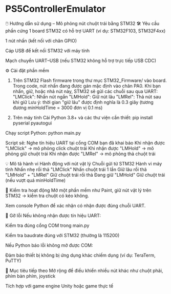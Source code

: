 # PS5ControllerEmulator 
🖱️ Hướng dẫn sử dụng – Mô phỏng nút chuột trái bằng STM32
🛠️ Yêu cầu phần cứng
1 board STM32 có hỗ trợ UART (ví dụ: STM32F103, STM32F4xx)

1 nút nhấn (kết nối với chân GPIO)

Cáp USB để kết nối STM32 với máy tính

Mạch chuyển UART–USB (nếu STM32 không hỗ trợ trực tiếp USB CDC)

⚙️ Cài đặt phần mềm
1. Trên STM32
Flash firmware trong thư mục STM32_Firmware/ vào board.
Trong code, nút nhấn đang được gán mặc định vào chân PA0.
Khi bạn nhấn, giữ, hoặc nhả nút này, STM32 sẽ gửi các chuỗi sau qua UART:
"LMClick": Nhấn nút ngắn
"LMHold": Giữ nút lâu
"LMRel": Thả nút sau khi giữ
Lưu ý: thời gian "giữ lâu" được định nghĩa là 0.3 giây (tương đương minHoldTime = 3000 đơn vị 0.1 ms)

2. Trên máy tính
Cài Python 3.8+ và các thư viện cần thiết:
pip install pyserial pyautogui

Chạy script Python:
python main.py

Script sẽ:
Nghe tín hiệu UART tại cổng COM bạn đã khai báo
Khi nhận được "LMClick" → mô phỏng click chuột trái
Khi nhận được "LMHold" → mô phỏng giữ chuột trái
Khi nhận được "LMRel" → mô phỏng thả chuột trái

💡 Mô tả hành vi
Hành động với nút vật lý	 Chuỗi gửi từ STM32	                Hành vi máy tính
Nhấn nhẹ rồi thả	                  "LMClick"	                Nhấn chuột trái 1 lần
Giữ lâu rồi thả	             "LMHold" + "LMRel"	                Giữ chuột trái rồi thả
Đang giữ	                            "LMHold"	            Giữ chuột trái (nếu vượt quá minHoldTime)

🧪 Kiểm tra hoạt động
Mở một phần mềm như Paint, giữ nút vật lý trên STM32 → kiểm tra chuột có kéo không.

Xem console Python để xác nhận có nhận được đúng chuỗi UART.

🔧 Gỡ lỗi
Nếu không nhận được tín hiệu UART:

Kiểm tra đúng cổng COM trong main.py

Kiểm tra baudrate đúng với STM32 (thường là 115200)

Nếu Python báo lỗi không mở được COM:

Đảm bảo thiết bị không bị ứng dụng khác chiếm dụng (ví dụ: TeraTerm, PuTTY)

📍 Mục tiêu tiếp theo
Mở rộng để điều khiển nhiều nút khác như chuột phải, phím bàn phím, joystick

Tích hợp với game engine Unity hoặc game thực tế
